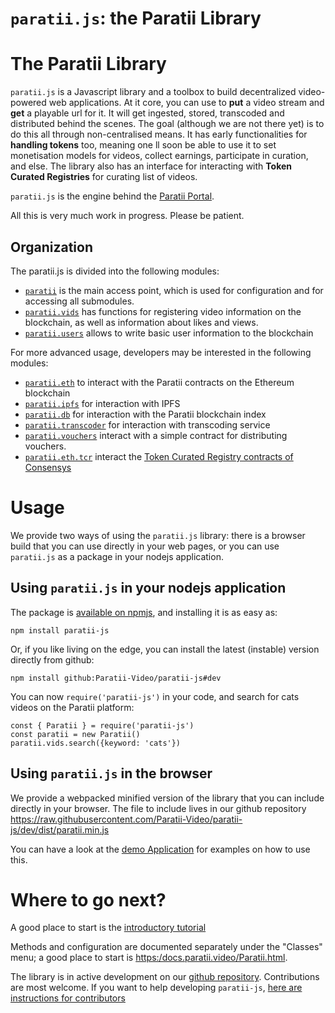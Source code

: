 # `paratii.js`: the Paratii Library

# The Paratii Library

`paratii.js` is a Javascript library and a toolbox to build decentralized video-powered web applications. At it core, you can use to **put** a video stream and **get** a playable url for it. It will get ingested, stored, transcoded and distributed behind the scenes. The goal (although we are not there yet) is to do this all through non-centralised means. It has early functionalities for **handling tokens** too, meaning one ll soon be able to use it to set monetisation models for videos, collect earnings, participate in curation, and else. The library also has an interface for interacting with **Token Curated Registries** for curating list of videos.

`paratii.js` is the engine behind the [Paratii Portal](https://portal.paratii.video).

All this is very much work in progress. Please be patient.

## Organization

The paratii.js is divided into the following modules:

* [`paratii`](./Paratii.html) is the main access point, which is used for configuration and for accessing all submodules.
* [`paratii.vids`](./ParatiiVids.html) has functions for registering video information on the blockchain, as well as information about likes and views.
* [`paratii.users`](./ParatiiUsers.html)  allows to write basic user information to the blockchain

For more advanced usage, developers may be interested in the following modules:

* [`paratii.eth`](./ParatiiEth.html) to interact with the Paratii contracts on the Ethereum blockchain
* [`paratii.ipfs`](./ParatiiIPFS.html) for interaction with IPFS
* [`paratii.db`](./ParatiiDb.html) for interaction with the Paratii blockchain index
* [`paratii.transcoder`](./ParatiiTranscoder.html) for interaction with transcoding service
* [`paratii.vouchers`](./ParatiiEthVouchers.html) interact with a simple contract for distributing vouchers.
* [`paratii.eth.tcr`](./ParatiiEthTcr.html) interact the [Token Curated Registry contracts of Consensys](https://github.com/skmgoldin/tcr)

# Usage

We provide two ways of using the `paratii.js` library: there is a browser build that you can use directly in your web pages, or you can use `paratii.js` as a package in your nodejs application.

## Using  `paratii.js` in your nodejs application

The package is [available on npmjs](http://www.npmjs.com/package/paratii-js), and installing it is as easy as:

    npm install paratii-js

Or, if you like living on the edge, you can install the latest (instable) version directly from github:

    npm install github:Paratii-Video/paratii-js#dev

You can now `require('paratii-js')` in your code, and search for cats videos on the Paratii platform:

    const { Paratii } = require('paratii-js')
    const paratii = new Paratii()
    paratii.vids.search({keyword: 'cats'})


## Using `paratii.js` in the browser

We provide a webpacked minified version of the library that you can include directly in your browser.
The file to include lives in our github repository <https://raw.githubusercontent.com/Paratii-Video/paratii-js/dev/dist/paratii.min.js>


You can have a look at the [demo Application](https://github.com/Paratii-Video/ParatiiJSDemo) for examples on how to use this.

# Where to go next?

A good place to start is the [introductory tutorial](./tutorial-introduction.html)

Methods and configuration are documented separately under the "Classes" menu; a good place to start is [https:/docs.paratii.video/Paratii.html](https://docs.paratii.video/Paratii.html).


The library is in active development on our [github repository](https://github.com/Paratii-Video/paratii-js).
Contributions are most welcome. If you want to help developing `paratii-js`,
[here are instructions for contributors]( https://github.com/Paratii-Video/paratii-js/blob/dev/CONTRIBUTING.md)
